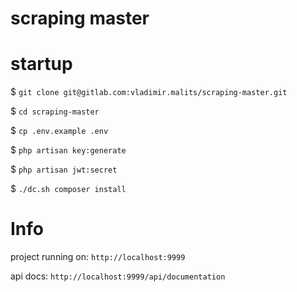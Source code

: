 # scraping master
# startup

$ `git clone git@gitlab.com:vladimir.malits/scraping-master.git`

$ `cd scraping-master`

$ `cp .env.example .env`

$ `php artisan key:generate`

$ `php artisan jwt:secret`

$ `./dc.sh composer install`

# Info
project running on: `http://localhost:9999`

api docs: `http://localhost:9999/api/documentation`  
